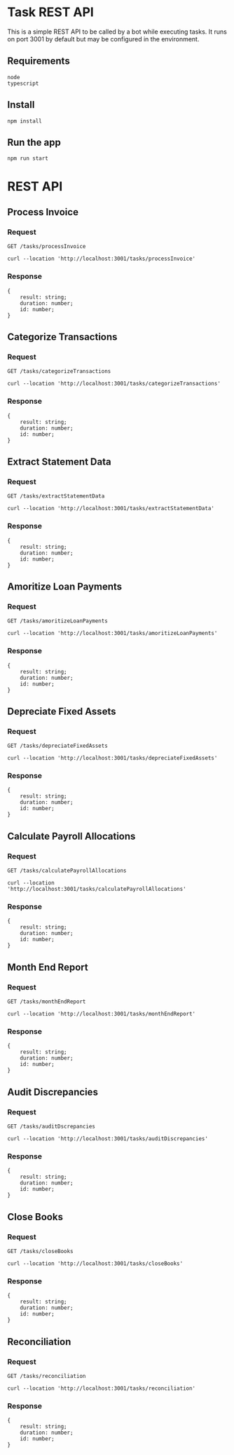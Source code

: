# Task REST API

This is a simple REST API to be called by a bot while executing tasks. It runs on port 3001 by default but may be configured in the environment.

## Requirements

    node
    typescript

## Install

    npm install

## Run the app

    npm run start

# REST API

## Process Invoice

### Request

`GET /tasks/processInvoice`

    curl --location 'http://localhost:3001/tasks/processInvoice'

### Response

```
{
    result: string;
    duration: number;
    id: number;
}
```

## Categorize Transactions

### Request

`GET /tasks/categorizeTransactions`

    curl --location 'http://localhost:3001/tasks/categorizeTransactions'

### Response

```
{
    result: string;
    duration: number;
    id: number;
}
```

## Extract Statement Data

### Request

`GET /tasks/extractStatementData`

    curl --location 'http://localhost:3001/tasks/extractStatementData'

### Response

```
{
    result: string;
    duration: number;
    id: number;
}
```

## Amoritize Loan Payments

### Request

`GET /tasks/amoritizeLoanPayments`

    curl --location 'http://localhost:3001/tasks/amoritizeLoanPayments'

### Response

```
{
    result: string;
    duration: number;
    id: number;
}
```

## Depreciate Fixed Assets

### Request

`GET /tasks/depreciateFixedAssets`

    curl --location 'http://localhost:3001/tasks/depreciateFixedAssets'

### Response

```
{
    result: string;
    duration: number;
    id: number;
}
```

## Calculate Payroll Allocations

### Request

`GET /tasks/calculatePayrollAllocations`

    curl --location 'http://localhost:3001/tasks/calculatePayrollAllocations'

### Response

```
{
    result: string;
    duration: number;
    id: number;
}
```

## Month End Report

### Request

`GET /tasks/monthEndReport`

    curl --location 'http://localhost:3001/tasks/monthEndReport'

### Response

```
{
    result: string;
    duration: number;
    id: number;
}
```

## Audit Discrepancies

### Request

`GET /tasks/auditDscrepancies`

    curl --location 'http://localhost:3001/tasks/auditDiscrepancies'

### Response

```
{
    result: string;
    duration: number;
    id: number;
}
```

## Close Books

### Request

`GET /tasks/closeBooks`

    curl --location 'http://localhost:3001/tasks/closeBooks'

### Response

```
{
    result: string;
    duration: number;
    id: number;
}
```

## Reconciliation

### Request

`GET /tasks/reconciliation`

    curl --location 'http://localhost:3001/tasks/reconciliation'

### Response

```
{
    result: string;
    duration: number;
    id: number;
}
```
